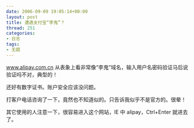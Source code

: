 ```yaml
---
date: 2006-09-09 19:05:14+00:00
layout: post
title: 遭遇支付宝“李鬼”？
thread: 251
categories:
- 日志
tags:
- 无题
---
```


www.alipay.com.cn 从表象上看非常像“李鬼”域名，输入用户名密码验证马后说验证吗不对，典型的！  
  
还好有数字证书。账户安全应该没问题。  
  
打客户电话咨询了一下，竟然也不知道似的。只告诉我似乎不是官方的。很晕！  
  
其它使用的人注意一下，很容易进入这个网站，IE 中 alipay，Ctrl+Enter 就进去了。
